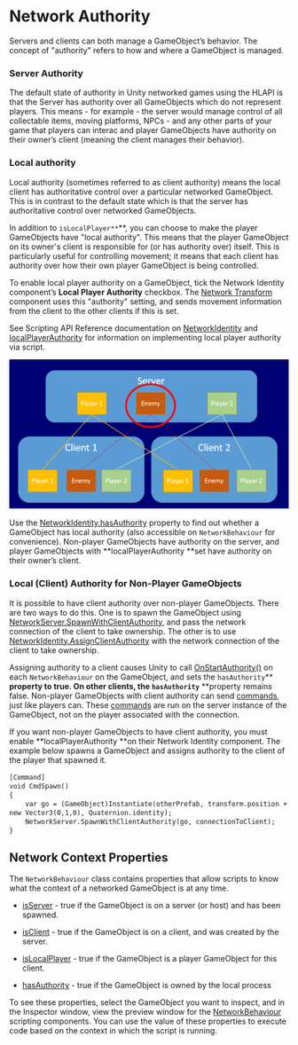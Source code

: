 # Network Authority

Servers and clients can both manage a GameObject’s behavior. The concept of "authority" refers to how and where a GameObject is managed.

### Server Authority

The default state of authority in Unity networked games using the HLAPI is that the Server has authority over all GameObjects which do not represent players. This means - for example - the server would manage control of all collectable items, moving platforms, NPCs - and any other parts of your game that players can interac and player GameObjects have authority on their owner’s client (meaning the client manages their behavior).

### Local authority

Local authority (sometimes referred to as client authority) means the local client has authoritative control over a particular networked GameObject. This is in contrast to the default state which is that the server has authoritative control over networked GameObjects.

In addition to `isLocalPlayer**`**, you can choose to make the player GameObjects have "local authority". This means that the player GameObject on its owner's client is responsible for (or has authority over) itself. This is particularly useful for controlling movement; it means that each client has authority over how their own player GameObject is being controlled. 

To enable local player authority on a GameObject, tick the Network Identity component’s **Local Player Authority** checkbox. The [Network Transform](class-NetworkTransform) component uses this "authority" setting, and sends movement information from the client to the other clients if this is set. 

See Scripting API Reference documentation on [NetworkIdentity](ScriptRef:Networking.NetworkIdentity.html) and [localPlayerAuthority](ScriptRef:Networking.NetworkIdentity-localPlayerAuthority.html) for information on implementing local player authority via script.

![This image shows the Enemy object under server authority. The enemy appears on Client 1 and Client 2, but the server is in charge of its position, movement, and behavior](../uploads/Main/NetworkAuthority.png)

Use the [NetworkIdentity.hasAuthority](ScriptRef:Networking.NetworkIdentity-hasAuthority.html) property to find out whether a GameObject has local authority (also accessible on `NetworkBehaviour` for convenience). Non-player GameObjects have authority on the server, and player GameObjects with **localPlayerAuthority **set have authority on their owner’s client.

### Local (Client) Authority for Non-Player GameObjects

It is possible to have client authority over non-player GameObjects. There are two ways to do this. One is to spawn the GameObject using [NetworkServer.SpawnWithClientAuthority](ScriptRef:Networking.NetworkServer.SpawnWithClientAuthority.html), and pass the network connection of the client to take ownership. The other is to use [NetworkIdentity.AssignClientAuthority](ScriptRef:Networking.NetworkIdentity.AssignClientAuthority.html) with the network connection of the client to take ownership.

Assigning authority to a client causes Unity to call [OnStartAuthority()](ScriptRef:Networking.NetworkBehaviour.OnStartAuthority.html) on each `NetworkBehaviour` on the GameObject, and sets the `hasAuthority`** **property to true. On other clients, the `hasAuthority`** **property remains false. Non-player GameObjects with client authority can send [commands](UNetActions.html), just like players can. These [commands](UNetActions.html) are run on the server instance of the GameObject, not on the player associated with the connection.

If you want non-player GameObjects to have client authority, you must enable **localPlayerAuthority **on their Network Identity component. The example below spawns a GameObject and assigns authority to the client of the player that spawned it.

```
[Command]
void CmdSpawn()
{
    var go = (GameObject)Instantiate(otherPrefab, transform.position + new Vector3(0,1,0), Quaternion.identity);
    NetworkServer.SpawnWithClientAuthority(go, connectionToClient);
}
```

## Network Context Properties

The `NetworkBehaviour` class contains properties that allow scripts to know what the context of a networked GameObject is at any time.

* [isServer](ScriptRef:Networking.NetworkBehaviour-isServer.html) - true if the GameObject is on a server (or host) and has been spawned.

* [isClient](ScriptRef:Networking.NetworkBehaviour-isClient.html) - true if the GameObject is on a client, and was created by the server.

* [isLocalPlayer](ScriptRef:Networking.NetworkBehaviour-isLocalPlayer.html) - true if the GameObject is a player GameObject for this client.

* [hasAuthority](ScriptRef:Networking.NetworkBehaviour-hasAuthority.html) - true if the GameObject is owned by the local process

To see these properties, select the GameObject you want to inspect, and in the Inspector window, view the preview window for the [NetworkBehaviour](class-NetworkBehaviour) scripting components. You can use the value of these properties to execute code based on the context in which the script is running.